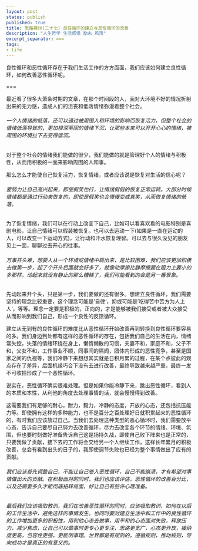 ```yaml
---
layout: post
status: publish
published: true
title: 思路探讨(三十七) 良性循环的建立与恶性循环的改善
description: "人生哲学 生活感悟 励志 鸡汤"
excerpt_separator: ===
tags:
- life
---
```


良性循环和恶性循环存在于我们生活工作的方方面面，我们应该如何建立良性循环，如何改善恶性循环呢。

===

最近看了很多大萧条时期的文章，在那个时间段的人，面对大环境不好的情况折射出来的无力感，造成人们的沮丧和低落情绪弥漫着整个社会。

###### 一个人情绪的低落，还可以通过被周围人和环境的影响而恢复活力，但整个社会的情绪低落导致的，更加根深蒂固的情绪下沉，让那些本来可以开开心心的情绪，被周围的环境拉下去变得低沉。

对于整个社会的情绪我们能做的很少，我们能做的就是管理好个人的情绪与积极性，从而用积极的一面来影响周围的人和事。

那么怎么才能使自己恢复活力，恢复情绪，或者应该说是恢复对生活的信心呢？

###### 要努力让自己高兴起来，即使假笑也行，让情绪假假的恢复正常运转。大部分时候情绪都是通过行动来恢复的，即使是假笑也会慢慢变成真笑，从而恢复情绪的低落。

为了恢复情绪，我们可以在行动上改变下自己，比如可以看喜欢看的电影特别是喜剧电影，让自己情绪可以假装被恢复。也可以去运动一下(如果是一直在运动的人，可以改变一下运动方式)，让行动和汗水恢复理智。可以去与很久没见的朋友见上一面，聊聊过去开心的往事。

###### 万事开头难，想要人从一个环境或情绪中跳出来，是比较困难，我们应该更加积极去做第一步，起了个开头后面就会好多了，就像动摩擦比静摩擦要在阻力上要小的多那样，动起来就没有静止的那么糟糕了，我们可能看到的会是另一番景象。

先动起来开个头，只是第一步，我们要做的还有很多。想建立良性循环，我们需要坚持的理念比较重要，这个理念可能是’自律‘，抑或可能是’吃得苦中苦方为人上人‘，等等。理念一定要是积极的，正向的，才是能够被我们接受或者被大众接受从而影响到我们自己，形成一个良性的反馈循环。

建立从无到有的良性循环的难度比从恶性循环开始改善再到转换到良性循环要容易的多。我们身边到处都有这样的恶性循环的存在，包括我们自己的生活在内，情绪常失控，失落的情绪环绕在身上，懒惰懒散的习惯，夫妻不和，家庭不和，父子不和，父女不和，工作事业不顺，同事间的隔阂，团体内形成的恶性竞争，甚至是国家之间的仇视等，我们冷静下来想想其实就是日积月累的过程，在某个点彼此的观点存在了差异，后面机缘巧合下没有去进行改善，最终导致越来越严重，最终一发不可收拾形成了一个恶性循环。

说实在，恶性循环确实很难处理。但是如果你能冷静下来，跳出恶性循环，看到人的本质和本性，从利他的角度去处理事情的话，就会慢慢得到改善。

这需要我们有足够的耐心，耐力，毅力，冷静的态度，开放的心态，还包括抗压能力等。即使拥有这样的多种能力，也不是百分之百处理好日就积累起来的恶性循环的，有时我们应该放过自己。当我们去处理这种类型的恶心循环时，我们需要放平心态，告诉自己要尽自己努力去改善循环，尽力去改变各个环节的情绪、环境、氛围，但也要时刻做好准备告诉自己这是场持久战，即使自己败下阵来也是正常的，只要我做了贡献，接下去的工作将会交给另一个人继续工作，这样长年累月的积极改善，总会有看到出头的日子的，我即使调节失败也已经为整个事情做出了应有的贡献。

###### 我们应该首先调整自己，不能让自己卷入恶性循环，自己不能崩溃，才有希望对事情做出大的贡献。在积极面对的同时，我们也应该评估，恶性循环的改善百分比，以及还需要多久才能彻底扭转局面，好让自己有些许心理准备。

###### 最后我们应该吸取教训，我们在改善恶性循环的同时，应该吸取教训，如何在以后的工作生活中，避免这样的事情发生。也同时要对建立生活中和工作中的良性循环的工作增加更多的积极性，用利他心态去做事，用平和的心态面对失败，释放压力，减少焦虑，让自己可以做事时更专心更专注，思路更宽广，心态更开放，接纳度更高，包容性更强，更能明事理。世界都是有规则的，遵循规则，推动规则，导向成功才是真正的有意义的。

